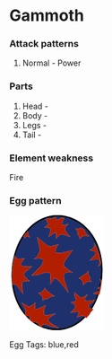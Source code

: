 # Gammoth

### Attack patterns
1. Normal - Power

### Parts
1. Head - 
2. Body - 
3. Legs - 
4. Tail - 

### Element weakness
Fire 

### Egg pattern
![image info](../assets/gammoth.png)

Egg Tags: blue,red